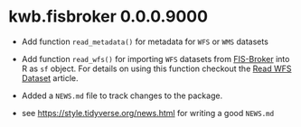 # kwb.fisbroker 0.0.0.9000

* Add function `read_metadata()` for metadata for `WFS` or `WMS` datasets
* Add function `read_wfs()` for importing `WFS` datasets from [FIS-Broker](https://fbinter.stadt-berlin.de/fb/index.jsp) into R as `sf` 
object. For details on using this function checkout the [Read WFS Dataset](../articles/wfs.html)
article.

* Added a `NEWS.md` file to track changes to the package.

* see https://style.tidyverse.org/news.html for writing a good `NEWS.md`


